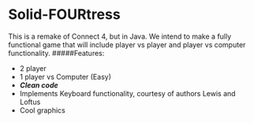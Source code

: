 # Solid-FOURtress
This is a remake of Connect 4, but in Java.
We intend to make a fully functional game that will include player vs player and player vs computer functionality.
#####Features:
 - 2 player
 - 1 player vs Computer (Easy)
 - **_Clean code_**
 - Implements Keyboard functionality, courtesy of authors Lewis and Loftus
 - Cool graphics

